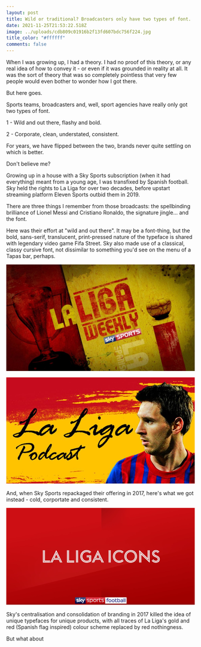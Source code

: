 ```yaml
---
layout: post
title: Wild or traditional? Broadcasters only have two types of font.
date: 2021-11-25T21:53:22.518Z
image: ../uploads/cdb809c01916b2f13fd607bdc756f224.jpg
title_color: "#ffffff"
comments: false
---
```

When I was growing up, I had a theory. I had no proof of this theory, or any real idea of how to convey it - or even if it was grounded in reality at all. It was the sort of theory that was so completely pointless that very few people would even bother to wonder how I got there.

But here goes.

Sports teams, broadcasters and, well, sport agencies have really only got two types of font. 

1 - Wild and out there, flashy and bold.

2 - Corporate, clean, understated, consistent.

For years, we have flipped between the two, brands never quite settling on which is better. 

Don't believe me?

Growing up in a house with a Sky Sports subscription (when it had everything) meant from a young age, I was transfixed by Spanish football. Sky held the rights to La Liga for over two decades, before upstart streaming platform Eleven Sports outbid them in 2019. 

There are three things I remember from those broadcasts: the spellbinding brilliance of Lionel Messi and Cristiano Ronaldo, the signature jingle... and the font.

Here was their effort at "wild and out there". It may be a font-thing, but the bold, sans-serif, translucent, print-pressed nature of the typeface is shared with legendary video game Fifa Street. Sky also made use of a classical, classy cursive font, not dissimilar to something you'd see on the menu of a Tapas bar, perhaps.

![](../uploads/bold.jpg "The glorious La Liga weekly show created a generation of Spanish football fans in the UK")

![](../uploads/la-liga-podcast.jpg "The cursive, Tapas-inspired font used on screen by Sky.")

And, when Sky Sports repackaged their offering in 2017, here's what we got instead - cold, corportate and consistent.

![](../uploads/oh.png "Oh... where'd the nice font go?")

Sky's centralisation and consolidation of branding in 2017 killed the idea of unique typefaces for unique products, with all traces of La Liga's gold and red (Spanish flag inspired) colour scheme replaced by red nothingness.

But what about